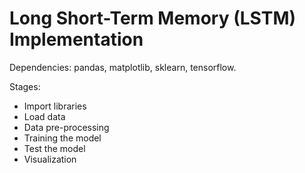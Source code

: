 # Long Short-Term Memory (LSTM) Implementation
Dependencies: pandas, matplotlib, sklearn, tensorflow.

Stages:
- Import libraries
- Load data
- Data pre-processing
- Training the model
- Test the model
- Visualization
